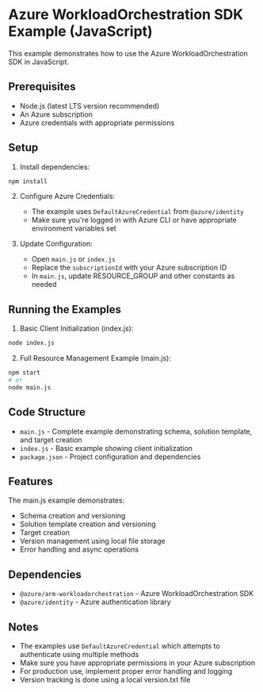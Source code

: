 # Azure WorkloadOrchestration SDK Example (JavaScript)

This example demonstrates how to use the Azure WorkloadOrchestration SDK in JavaScript.

## Prerequisites

- Node.js (latest LTS version recommended)
- An Azure subscription
- Azure credentials with appropriate permissions

## Setup

1. Install dependencies:
```bash
npm install
```

2. Configure Azure Credentials:
   - The example uses `DefaultAzureCredential` from `@azure/identity`
   - Make sure you're logged in with Azure CLI or have appropriate environment variables set

3. Update Configuration:
   - Open `main.js` or `index.js`
   - Replace the `subscriptionId` with your Azure subscription ID
   - In `main.js`, update RESOURCE_GROUP and other constants as needed

## Running the Examples

1. Basic Client Initialization (index.js):
```bash
node index.js
```

2. Full Resource Management Example (main.js):
```bash
npm start
# or
node main.js
```

## Code Structure

- `main.js` - Complete example demonstrating schema, solution template, and target creation
- `index.js` - Basic example showing client initialization
- `package.json` - Project configuration and dependencies

## Features

The main.js example demonstrates:
- Schema creation and versioning
- Solution template creation and versioning
- Target creation
- Version management using local file storage
- Error handling and async operations

## Dependencies

- `@azure/arm-workloadorchestration` - Azure WorkloadOrchestration SDK
- `@azure/identity` - Azure authentication library

## Notes

- The examples use `DefaultAzureCredential` which attempts to authenticate using multiple methods
- Make sure you have appropriate permissions in your Azure subscription
- For production use, implement proper error handling and logging
- Version tracking is done using a local version.txt file